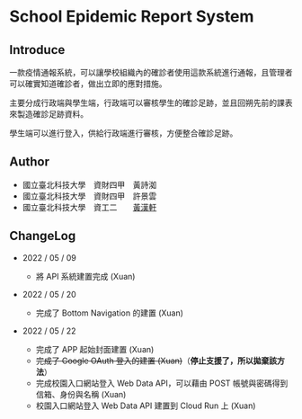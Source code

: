 # School Epidemic Report System

## Introduce

一款疫情通報系統，可以讓學校組織內的確診者使用這款系統進行通報，且管理者可以確實知道確診者，做出立即的應對措施。



主要分成行政端與學生端，行政端可以審核學生的確診足跡，並且回朔先前的課表來製造確診足跡資料。

學生端可以進行登入，供給行政端進行審核，方便整合確診足跡。



## Author

- 國立臺北科技大學　資財四甲　黃詩洳
- 國立臺北科技大學　資財四甲　許景雲
- 國立臺北科技大學　資工二　　[黃漢軒](https://ntut-xuan.github.io)



## ChangeLog

- 2022 / 05 / 09
  - 將 API 系統建置完成 (Xuan)

- 2022 / 05 / 20
  - 完成了 Bottom Navigation 的建置 (Xuan)

- 2022 / 05 / 22
  - 完成了 APP 起始封面建置 (Xuan)
  - ~~完成了 Google OAuth 登入的建置 (Xuan)~~（**停止支援了，所以拋棄該方法**）
  - 完成校園入口網站登入 Web Data API，可以藉由 POST 帳號與密碼得到信箱、身份與名稱 (Xuan)
  - 校園入口網站登入 Web Data API 建置到 Cloud Run 上 (Xuan)

  
